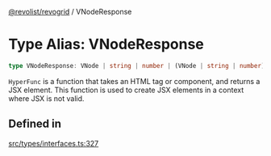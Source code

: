 [@revolist/revogrid](README.md) / VNodeResponse

# Type Alias: VNodeResponse

```ts
type VNodeResponse: VNode | string | number | (VNode | string | number)[] | null | undefined;
```

`HyperFunc` is a function that takes an HTML tag or component, and returns a
JSX element. This function is used to create JSX elements in a context where
JSX is not valid.

## Defined in

[src/types/interfaces.ts:327](https://github.com/revolist/revogrid/blob/6d16baf0ac19236f5511b0ce2aeccf75326e95c2/src/types/interfaces.ts#L327)
